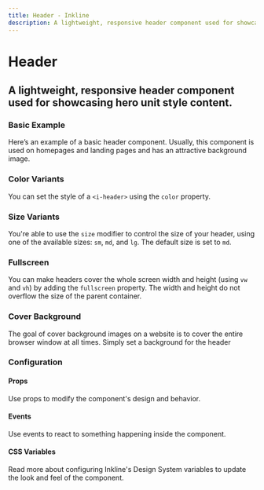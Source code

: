 ```yaml
---
title: Header - Inkline
description: A lightweight, responsive header component used for showcasing hero unit style content.
---
```


<script setup>
import { manifest } from '@inkline/inkline/components/IHeader/manifest.mjs';
import {
    IHeaderBasicExample,
    IHeaderColorVariantsExample,
    IHeaderCoverExample,
    IHeaderFullscreenExample,
    IHeaderSizeVariantsExample
} from '@inkline/inkline/components/IHeader/examples/index.mjs';
import { default as IHeaderBasicExampleHTML } from '@inkline/inkline/components/IHeader/examples/basic.html?raw';
import { default as IHeaderColorVariantsExampleHTML } from '@inkline/inkline/components/IHeader/examples/color-variants.html?raw';
import { default as IHeaderCoverExampleHTML } from '@inkline/inkline/components/IHeader/examples/cover.html?raw';
import { default as IHeaderCoverExampleCSS } from '@inkline/inkline/components/IHeader/examples/cover.scss';
import { default as IHeaderFullscreenExampleHTML } from '@inkline/inkline/components/IHeader/examples/fullscreen.html?raw';
import { default as IHeaderSizeVariantsExampleHTML } from '@inkline/inkline/components/IHeader/examples/size-variants.html?raw';
</script>

# Header

## A lightweight, responsive header component used for showcasing hero unit style content.

### Basic Example
Here’s an example of a basic header component. Usually, this component is used on homepages and landing pages and has an attractive background image.

<example :component="IHeaderBasicExample" :html="IHeaderBasicExampleHTML"></example>

### Color Variants
You can set the style of a `<i-header>` using the `color` property.

<example :component="IHeaderColorVariantsExample" :html="IHeaderColorVariantsExampleHTML"></example>

### Size Variants
You're able to use the `size` modifier to control the size of your header, using one of the available sizes: `sm`, `md`, and `lg`. The default size is set to `md`.

<example :component="IHeaderSizeVariantsExample" :html="IHeaderSizeVariantsExampleHTML"></example>

### Fullscreen
You can make headers cover the whole screen width and height (using `vw` and `vh`) by adding the `fullscreen` property. The width and height do not overflow the size of the parent container.

<example :component="IHeaderFullscreenExample" :html="IHeaderFullscreenExampleHTML"></example>

### Cover Background
The goal of cover background images on a website is to cover the entire browser window at all times. Simply set a background for the header

<example :component="IHeaderCoverExample" :html="IHeaderCoverExampleHTML" :css="IHeaderCoverExampleCSS"></example>

### Configuration

#### Props
Use props to modify the component's design and behavior.

<props-table :manifest="manifest"></props-table>

#### Events
Use events to react to something happening inside the component.

<events-table :manifest="manifest"></events-table>

#### CSS Variables
<router-link :to="{ name: 'docs-introduction-design-system' }">Read more</router-link> about configuring Inkline's Design System variables to update the look and feel of the component.

<css-variables-table :manifest="manifest" type="local"></css-variables-table>
